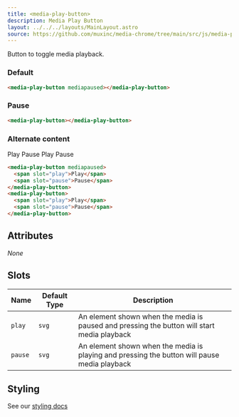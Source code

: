 ```yaml
---
title: <media-play-button>
description: Media Play Button
layout: ../../../layouts/MainLayout.astro
source: https://github.com/muxinc/media-chrome/tree/main/src/js/media-play-button.js
---
```


Button to toggle media playback.

<h3>Default</h3>

<media-play-button mediapaused></media-play-button>

```html
<media-play-button mediapaused></media-play-button>
```

<h3>Pause</h3>

<media-play-button></media-play-button>

```html
<media-play-button></media-play-button>
```

<h3>Alternate content</h3>

<media-play-button mediapaused>
  <span slot="play">Play</span>
  <span slot="pause">Pause</span>
</media-play-button>
<media-play-button>
  <span slot="play">Play</span>
  <span slot="pause">Pause</span>
</media-play-button>

```html
<media-play-button mediapaused>
  <span slot="play">Play</span>
  <span slot="pause">Pause</span>
</media-play-button>
<media-play-button>
  <span slot="play">Play</span>
  <span slot="pause">Pause</span>
</media-play-button>
```


## Attributes

_None_

## Slots

| Name    | Default Type | Description                                                                                  |
| ------- | ------------ | -------------------------------------------------------------------------------------------- |
| `play`  | `svg`        | An element shown when the media is paused and pressing the button will start media playback  |
| `pause` | `svg`        | An element shown when the media is playing and pressing the button will pause media playback |


## Styling

See our [styling docs](./styling#Buttons)
